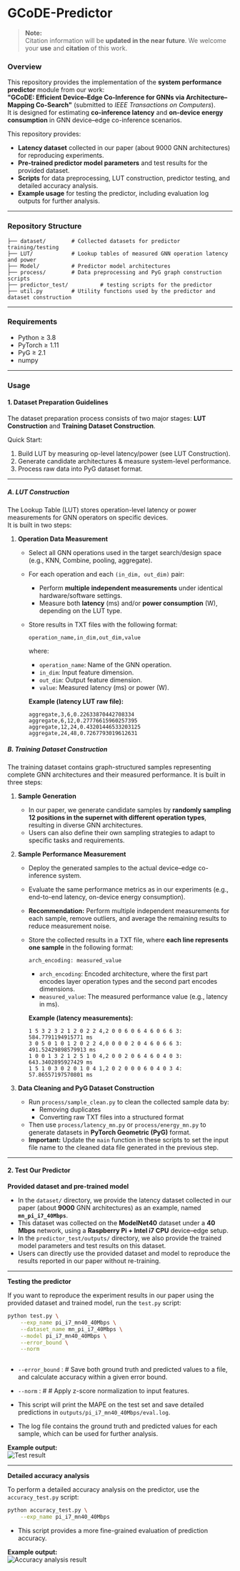 # GCoDE-Predictor


> **Note:**  
> Citation information will be **updated in the near future**.
> We welcome your **use** and **citation** of this work.


### Overview

This repository provides the implementation of the **system performance predictor** module from our work:  
**"GCoDE: Efficient Device–Edge Co-Inference for GNNs via Architecture–Mapping Co-Search"** (submitted to *IEEE Transactions on Computers*).  
It is designed for estimating **co-inference latency** and **on-device energy consumption** in GNN device–edge co-inference scenarios.

This repository provides:

- **Latency dataset** collected in our paper (about 9000 GNN architectures) for reproducing experiments.  
- **Pre-trained predictor model parameters** and test results for the provided dataset.  
- **Scripts** for data preprocessing, LUT construction, predictor testing, and detailed accuracy analysis.  
- **Example usage** for testing the predictor, including evaluation log outputs for further analysis.  


---

### Repository Structure
```
├── dataset/        # Collected datasets for predictor training/testing
├── LUT/            # Lookup tables of measured GNN operation latency and power
├── Model/          # Predictor model architectures
├── process/        # Data preprocessing and PyG graph construction scripts
├── predictor_test/          # testing scripts for the predictor
├── util.py         # Utility functions used by the predictor and dataset construction
```
---

### Requirements
- Python ≥ 3.8
- PyTorch ≥ 1.11
- PyG ≥ 2.1
- numpy

---

### Usage

#### 1. Dataset Preparation Guidelines
The dataset preparation process consists of two major stages: **LUT Construction** and **Training Dataset Construction**.

Quick Start:
1. Build LUT by measuring op-level latency/power (see LUT Construction).
2. Generate candidate architectures & measure system-level performance.
3. Process raw data into PyG dataset format.

---
##### A. LUT Construction

The Lookup Table (LUT) stores operation-level latency or power measurements for GNN operators on specific devices.  
It is built in two steps:

1. **Operation Data Measurement**
    - Select all GNN operations used in the target search/design space (e.g., KNN, Combine, pooling, aggregate).
    - For each operation and each `(in_dim, out_dim)` pair:
        - Perform **multiple independent measurements** under identical hardware/software settings.
        - Measure both **latency** (ms) and/or **power consumption** (W), depending on the LUT type.
    - Store results in TXT files with the following format:
         ```
         operation_name,in_dim,out_dim,value
         ```
      where:
        - `operation_name`: Name of the GNN operation.
        - `in_dim`: Input feature dimension.
        - `out_dim`: Output feature dimension.
        - `value`: Measured latency (ms) or power (W).

      **Example (latency LUT raw file):**
         ```
         aggregate,3,6,0.22633870442708334
         aggregate,6,12,0.27776615960257395
         aggregate,12,24,0.43201446533203125
         aggregate,24,48,0.7267793019612631
         ```


##### B. Training Dataset Construction

The training dataset contains graph-structured samples representing complete GNN architectures and their measured performance. It is built in three steps:

1. **Sample Generation**
    - In our paper, we generate candidate samples by **randomly sampling 12 positions in the supernet with different operation types**, resulting in diverse GNN architectures.
    - Users can also define their own sampling strategies to adapt to specific tasks and requirements.

2. **Sample Performance Measurement**
    - Deploy the generated samples to the actual device–edge co-inference system.
    - Evaluate the same performance metrics as in our experiments (e.g., end-to-end latency, on-device energy consumption).
    - **Recommendation:** Perform multiple independent measurements for each sample, remove outliers, and average the remaining results to reduce measurement noise.
    - Store the collected results in a TXT file, where **each line represents one sample** in the following format:
      ```
      arch_encoding: measured_value
      ```
        - `arch_encoding`: Encoded architecture, where the first part encodes layer operation types and the second part encodes dimensions.
        - `measured_value`: The measured performance value (e.g., latency in ms).

      **Example (latency measurements):**
      ```
      1 5 3 2 3 2 1 2 0 2 2 4,2 0 0 6 0 6 4 6 0 6 6 3: 584.7791194915771 ms
      3 0 5 0 1 0 1 2 0 2 2 4,0 0 0 0 2 0 4 6 0 6 6 3: 491.52429898579913 ms
      1 0 0 1 3 2 1 2 5 1 0 4,2 0 0 2 0 6 4 6 0 4 0 3: 643.3402895927429 ms
      1 5 1 0 3 0 2 0 1 0 4 1,2 0 2 0 0 0 6 0 4 0 3 4: 57.86557197570801 ms
      ```

3. **Data Cleaning and PyG Dataset Construction**
    - Run `process/sample_clean.py` to clean the collected sample data by:
        - Removing duplicates
        - Converting raw TXT files into a structured format
    - Then use `process/latency_mn.py` or `process/energy_mn.py` to generate datasets in **PyTorch Geometric (PyG)** format.
    - **Important:** Update the `main` function in these scripts to set the input file name to the cleaned data file generated in the previous step.

---

#### 2. Test Our Predictor

**Provided dataset and pre-trained model**  

- In the `dataset/` directory, we provide the latency dataset collected in our paper (about **9000** GNN architectures) as an example, named **`mn_pi_i7_40Mbps`**.  
- This dataset was collected on the **ModelNet40** dataset under a **40 Mbps** network, using a **Raspberry Pi + Intel i7 CPU** device–edge setup.  
- In the `predictor_test/outputs/` directory, we also provide the trained model parameters and test results on this dataset. 
- Users can directly use the provided dataset and model to reproduce the results reported in our paper without re-training.

---

**Testing the predictor**  

If you want to reproduce the experiment results in our paper using the provided dataset and trained model, run the `test.py` script:

```bash
python test.py \
    --exp_name pi_i7_mn40_40Mbps \
    --dataset_name mn_pi_i7_40Mbps \
    --model pi_i7_mn40_40Mbps \
    --error_bound \
    --norm
    
```
- `--error_bound` : # Save both ground truth and predicted values to a file, and calculate accuracy within a given error bound.
- `--norm` : # # Apply z-score normalization to input features.

- This script will print the MAPE on the test set and save detailed predictions in `outputs/pi_i7_mn40_40Mbps/eval.log`.  
- The log file contains the ground truth and predicted values for each sample, which can be used for further analysis.  

**Example output:**  
![Test result](test_loss.png)

---

**Detailed accuracy analysis**  

To perform a detailed accuracy analysis on the predictor, use the `accuracy_test.py` script:

```bash
python accuracy_test.py \
    --exp_name pi_i7_mn40_40Mbps
```

- This script provides a more fine-grained evaluation of prediction accuracy.  

**Example output:**  
![Accuracy analysis result](accuracy_test.png)











